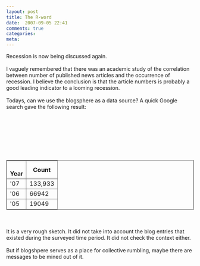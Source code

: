 ```yaml
---
layout: post
title: The R-word
date:  2007-09-05 22:41
comments: true
categories:
meta: 
---
```

Recession is now being discussed again.<br /><br />I vaguely remembered that there was an academic study of the correlation between number of published news articles and the occurrence of recession. I believe the conclusion is  that the article numbers is probably a good leading indicator to a looming recession.<br /><br />Todays, can we use the blogsphere as a data source? A quick Google search gave the following result:<br /><table border="1"><br /><tbody><tr><th><br />Year</th><th>Count</th><br /></tr></tbody><tbody><br /><br /><tr><td>'07 </td><td>133,933</td></tr><br /><tr><td>'06</td><td> 66942</td></tr><br /><tr><td>'05</td><td> 19049</td></tr><br /></tbody></table><br /><br />It is a very rough sketch. It did not take into account the blog entries that existed during the surveyed time period. It did not check the context either.<br /><br />But if blogshpere serves as a place for collective rumbling, maybe there are messages to be mined out of it.